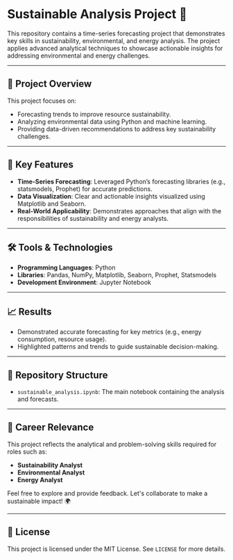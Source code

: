 # Sustainable Analysis Project 🌱

This repository contains a time-series forecasting project that demonstrates key skills in sustainability, environmental, and energy analysis. The project applies advanced analytical techniques to showcase actionable insights for addressing environmental and energy challenges.

---

## 📌 Project Overview

This project focuses on:
- Forecasting trends to improve resource sustainability.
- Analyzing environmental data using Python and machine learning.
- Providing data-driven recommendations to address key sustainability challenges.

---

## 🚀 Key Features

- **Time-Series Forecasting**: Leveraged Python’s forecasting libraries (e.g., statsmodels, Prophet) for accurate predictions.
- **Data Visualization**: Clear and actionable insights visualized using Matplotlib and Seaborn.
- **Real-World Applicability**: Demonstrates approaches that align with the responsibilities of sustainability and energy analysts.

---

## 🛠️ Tools & Technologies

- **Programming Languages**: Python
- **Libraries**: Pandas, NumPy, Matplotlib, Seaborn, Prophet, Statsmodels
- **Development Environment**: Jupyter Notebook

---

## 📈 Results

- Demonstrated accurate forecasting for key metrics (e.g., energy consumption, resource usage).
- Highlighted patterns and trends to guide sustainable decision-making.

---

## 📂 Repository Structure

- `sustainable_analysis.ipynb`: The main notebook containing the analysis and forecasts.

---

## 🎯 Career Relevance

This project reflects the analytical and problem-solving skills required for roles such as:
- **Sustainability Analyst**
- **Environmental Analyst**
- **Energy Analyst**

Feel free to explore and provide feedback. Let's collaborate to make a sustainable impact! 🌍

---

## 📜 License

This project is licensed under the MIT License. See `LICENSE` for more details.
